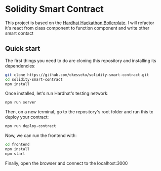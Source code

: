 # Solidity Smart Contract

This project is based on the [Hardhat Hackathon Boilerplate](https://github.com/nomiclabs/hardhat-hackathon-boilerplate).
I will refactor it's react from class component to function component and write other smart contact

## Quick start

The first things you need to do are cloning this repository and installing its
dependencies:

```sh
git clone https://github.com/okesseko/solidity-smart-contract.git
cd solidity-smart-contract
npm install
```

Once installed, let's run Hardhat's testing network:

```sh
npm run server
```

Then, on a new terminal, go to the repository's root folder and run this to
deploy your contract:

```sh
npm run deploy-contract
```

Now, we can run the frontend with:

```sh
cd frontend
npm install
npm start
```

Finally, open the browser and connect to the localhost:3000
